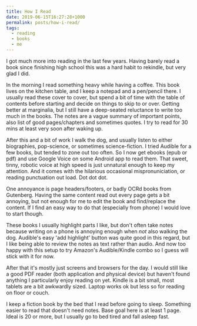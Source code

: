 ```yaml
---
title: How I Read
date: 2019-06-15T16:27:28+1000
permalink: posts/how-i-read/
tags:
  - reading
  - books
  - me
---
```


I got much more into reading in the last few years. Having barely read a book since finishing high school this was a hard habit to rekindle, but very glad I did.

In the morning I read something heavy while having a coffee. This book lives on the kitchen table, and I keep a notepad and a pen/pencil there. I usually read these cover to cover, but spend a bit of time with the table of contents before starting and decide on things to skip to or over. Getting better at marginalia, but I still have a deep-seated reluctance to write too much in the books. The notes are a vague summary of important points, also list of good pages/chapters and sometimes quotes. I try to read for 30 mins at least very soon after waking up.

After this and a bit of work I walk the dog, and usually listen to either biographies, pop-science, or sometimes science-fiction. I tried Audible for a few books, but tended to zone out too often. So I now get ebooks (epub or pdf) and use Google Voice on some Android app to read them. That sweet, tinny, robotic voice at high speed is just unnatural enough to keep my attention. And it comes with the hilarious occasional mispronuniciation, or reading punctuation out load. Dot dot dot.

One annoyance is page headers/footers, or badly OCRd books from Gutenberg. Having the same content read out every page gets a bit annoying, but not enough for me to edit the book and find/replace the content. If I find an easy way to do that (especially from phone) I would love to start though.

These books I usually highlight parts I like, but don't often take notes because writing on a phone is annoying enough when _not_ also walking the dog. Audible's easy 'add highlight' button was quite good in this regard, but I like being able to review the notes as text rather than audio. And now too happy with this setup to try Amazon's Audible/Kindle combo so I guess will stick with it for now.

After that it's mostly just screens and browsers for the day. I would still like a good PDF reader (both application and physical device) but haven't found anything I particularly enjoy reading on yet. Kindle is a bit small, most tablets are a bit awkwardly sized. Laptop works ok but less so for reading on floor or couch.

I keep a fiction book by the bed that I read before going to sleep. Something easier to read that doesn't need notes. Base goal here is at least 1 page. Ideal is 20 or more, but  I usually go to bed tired and fall asleep fast.
